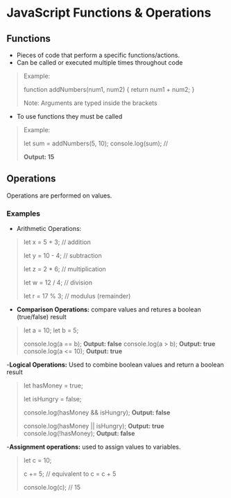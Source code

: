 # JavaScript Functions & Operations

## Functions

- Pieces of code that perform a specific functions/actions.
- Can be called or executed multiple times throughout code

>Example:
>
>function addNumbers(num1, num2) {
  return num1 + num2;
}
>
>Note: Arguments are typed inside the brackets

- To use functions they must be called
>
>Example: 
>
>let sum = addNumbers(5, 10);
console.log(sum); // 
>
>**Output: 15**
>
>

## Operations

Operations are performed on values.

### Examples

- Arithmetic Operations:

>let x = 5 + 3; // addition
>
>let y = 10 - 4; // subtraction
>
>let z = 2 * 6; // multiplication
>
>let w = 12 / 4; // division
>
>let r = 17 % 3; // modulus (remainder)

- **Comparison Operations:** compare values and retures a boolean (true/false) result

>let a = 10;
let b = 5;
>
>console.log(a == b); **Output: false**
>console.log(a > b); **Output: true**
>console.log(a <= 10);  **Output: true**

-**Logical Operations:** Used to combine boolean values and return a boolean result

>let hasMoney = true;
>
>let isHungry = false;
>
>console.log(hasMoney && isHungry); **Output: false**
>
>console.log(hasMoney || isHungry); **Output: true**
> console.log(!hasMoney); **Output: false**

-**Assignment operations:** used to assign values to variables.

>let c = 10;
>
>c += 5; // equivalent to c = c + 5
>
>console.log(c); // 15